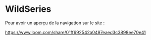 # WildSeries

Pour avoir un aperçu de la navigation sur le site :

https://www.loom.com/share/01ff692542a0497eaed3c3898ee70e41
